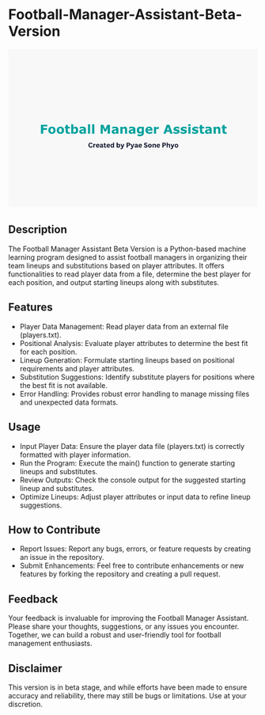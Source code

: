 # Football-Manager-Assistant-Beta-Version 

![Football Manager Assistant](FMA)

## Description 

The Football Manager Assistant Beta Version is a Python-based machine learning program designed to assist football managers in organizing their team lineups and substitutions based on player attributes. It offers functionalities to read player data from a file, determine the best player for each position, and output starting lineups along with substitutes.

## Features 
-  Player Data Management: Read player data from an external file (players.txt).
-  Positional Analysis: Evaluate player attributes to determine the best fit for each position.
- Lineup Generation: Formulate starting lineups based on positional requirements and player attributes.
- Substitution Suggestions: Identify substitute players for positions where the best fit is not available.
- Error Handling: Provides robust error handling to manage missing files and unexpected data formats.

## Usage 
- Input Player Data: Ensure the player data file (players.txt) is correctly formatted with player information.
- Run the Program: Execute the main() function to generate starting lineups and substitutes.
- Review Outputs: Check the console output for the suggested starting lineup and substitutes.
- Optimize Lineups: Adjust player attributes or input data to refine lineup suggestions.

## How to Contribute 
- Report Issues: Report any bugs, errors, or feature requests by creating an issue in the repository.
- Submit Enhancements: Feel free to contribute enhancements or new features by forking the repository and creating a pull request.

## Feedback  
Your feedback is invaluable for improving the Football Manager Assistant. Please share your thoughts, suggestions, or any issues you encounter. Together, we can build a robust and user-friendly tool for football management enthusiasts.

## Disclaimer 
This version is in beta stage, and while efforts have been made to ensure accuracy and reliability, there may still be bugs or limitations. Use at your discretion.

